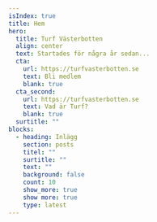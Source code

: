 ```yaml
---
isIndex: true
title: Hem
hero:
  title: Turf Västerbotten
  align: center
  text: Startades för några år sedan...
  cta:
    url: https://turfvasterbotten.se
    text: Bli medlem
    blank: true
  cta_second:
    url: https://turfvasterbotten.se
    text: Vad är Turf?
    blank: true
  surtitle: ""
blocks:
  - heading: Inlägg
    section: posts
    titel: ""
    surtitle: ""
    text: ""
    background: false
    count: 10
    show_more: true
    show more: true
    type: latest
---
```

